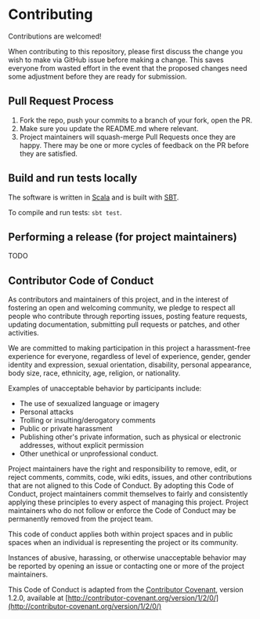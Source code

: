 # Contributing

Contributions are welcomed!

When contributing to this repository, please first discuss the change you wish to make via GitHub
issue before making a change.  This saves everyone from wasted effort in the event that the proposed
changes need some adjustment before they are ready for submission.

## Pull Request Process

1. Fork the repo, push your commits to a branch of your fork, open the PR.
2. Make sure you update the README.md where relevant.
3. Project maintainers will squash-merge Pull Requests once they are happy.  There may be one or more
   cycles of feedback on the PR before they are satisfied.

## Build and run tests locally

The software is written in [Scala](https://scala-lang.org/) and is built with [SBT](http://www.scala-sbt.org/).

To compile and run tests: `sbt test`.

## Performing a release (for project maintainers)

TODO

## Contributor Code of Conduct

As contributors and maintainers of this project, and in the interest of fostering an open and
welcoming community, we pledge to respect all people who contribute through reporting issues,
posting feature requests, updating documentation, submitting pull requests or patches, and other
activities.

We are committed to making participation in this project a harassment-free experience for everyone,
regardless of level of experience, gender, gender identity and expression, sexual orientation,
disability, personal appearance, body size, race, ethnicity, age, religion, or nationality.

Examples of unacceptable behavior by participants include:

* The use of sexualized language or imagery
* Personal attacks
* Trolling or insulting/derogatory comments
* Public or private harassment
* Publishing other's private information, such as physical or electronic addresses, without explicit
  permission
* Other unethical or unprofessional conduct.

Project maintainers have the right and responsibility to remove, edit, or reject comments, commits,
code, wiki edits, issues, and other contributions that are not aligned to this Code of Conduct. By
adopting this Code of Conduct, project maintainers commit themselves to fairly and consistently
applying these principles to every aspect of managing this project. Project maintainers who do not
follow or enforce the Code of Conduct may be permanently removed from the project team.

This code of conduct applies both within project spaces and in public spaces when an individual is
representing the project or its community.

Instances of abusive, harassing, or otherwise unacceptable behavior may be reported by opening an
issue or contacting one or more of the project maintainers.

This Code of Conduct is adapted from the [Contributor Covenant](http://contributor-covenant.org),
version 1.2.0, available at
[http://contributor-covenant.org/version/1/2/0/](http://contributor-covenant.org/version/1/2/0/)
